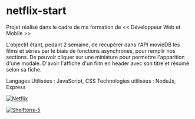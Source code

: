# netflix-start

Projet réalisé dans le cadre de ma formation de << Développeur Web et Mobile >>

L'objectif étant, pedant 2 semaine, de récupérer dans l'API movieDB les films et séries par le biais de fonctions asynchrones, 
pour remplir nos sections. De pouvoir cliquer sur une miniature pour permettre l'apparition d'une modale.
D'avoir l'affiche d'un film en header avec son titre et résumé selon sa fiche.


Langages Utilisées : JavaScript, CSS
Technologies utilisées : NodeJs, Express

<a href="https://ibb.co/gFVGDY8"><img src="https://i.ibb.co/WptQcCX/Netflix.png" alt="Netflix" border="0"></a>

<a href="https://imgbb.com/"><img src="https://i.ibb.co/C1JnMtd/Shelftons-5.gif" alt="Shelftons-5" border="0"></a>
